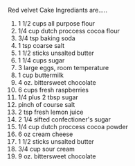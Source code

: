 Red velvet Cake Ingrediants are.....


 1.   1 1/2 cups all purpose flour
 2.   1/4 cup dutch proccess cocoa flour
 3.   3/4 tsp baking soda
 4.   1 tsp coarse salt
 5.   1 1/2 sticks unsalted butter
 6.   1 1/4 cups sugar
 7.   3 large eggs, room temperature
 8.   1 cup buttermilk
 9.   4 oz. bittersweet chocolate
 10.  6 cups fresh raspberries
 11.  1/4 plus 2 tbsp sugar
 12.  pinch of course salt
 13.  2 tsp fresh lemon juice
 14.  2 1/4 sifted confectioner's sugar
 15.  1/4 cup dutch proccess cocoa powder
 16.  6 oz cream cheese
 17.  1 1/2 sticks unsalted butter
 18.  3/4 cup sour cream
 19.  9 oz. bittersweet chocolate